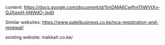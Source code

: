content: https://docs.google.com/document/d/1ImDMA6CwfhnThWVtXv-QJXwpH-hNWdO-/edit

Similar websites:   https://www.patelbusiness.co.ke/nca-registration-and-renewal/

existing website: makkah.co.ke/

